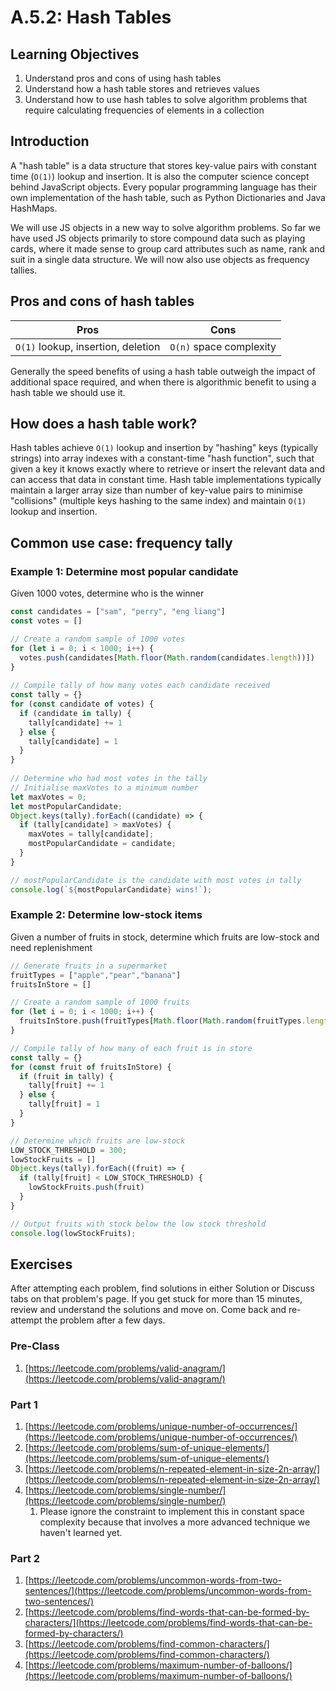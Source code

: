 # A.5.2: Hash Tables

## Learning Objectives

1. Understand pros and cons of using hash tables
2. Understand how a hash table stores and retrieves values
3. Understand how to use hash tables to solve algorithm problems that require calculating frequencies of elements in a collection

## Introduction

A "hash table" is a data structure that stores key-value pairs with constant time (`O(1)`) lookup and insertion. It is also the computer science concept behind JavaScript objects. Every popular programming language has their own implementation of the hash table, such as Python Dictionaries and Java HashMaps.

We will use JS objects in a new way to solve algorithm problems. So far we have used JS objects primarily to store compound data such as playing cards, where it made sense to group card attributes such as name, rank and suit in a single data structure. We will now also use objects as frequency tallies.

## Pros and cons of hash tables

| Pros                               | Cons                    |
| ---------------------------------- | ----------------------- |
| `O(1)` lookup, insertion, deletion | `O(n)` space complexity |

Generally the speed benefits of using a hash table outweigh the impact of additional space required, and when there is algorithmic benefit to using a hash table we should use it.

## How does a hash table work?

Hash tables achieve `O(1)` lookup and insertion by "hashing" keys (typically strings) into array indexes with a constant-time "hash function", such that given a key it knows exactly where to retrieve or insert the relevant data and can access that data in constant time. Hash table implementations typically maintain a larger array size than number of key-value pairs to minimise "collisions" (multiple keys hashing to the same index) and maintain `O(1)` lookup and insertion.

## Common use case: frequency tally

### Example 1: Determine most popular candidate

Given 1000 votes, determine who is the winner

```javascript
const candidates = ["sam", "perry", "eng liang"]
const votes = []

// Create a random sample of 1000 votes
for (let i = 0; i < 1000; i++) {
  votes.push(candidates[Math.floor(Math.random(candidates.length))])
}
  
// Compile tally of how many votes each candidate received
const tally = {}
for (const candidate of votes) {
  if (candidate in tally) {
    tally[candidate] += 1
  } else {
    tally[candidate] = 1  
  }
}
  
// Determine who had most votes in the tally
// Initialise maxVotes to a minimum number
let maxVotes = 0;
let mostPopularCandidate;
Object.keys(tally).forEach((candidate) => {
  if (tally[candidate] > maxVotes) {
    maxVotes = tally[candidate];
    mostPopularCandidate = candidate;
  }
}

// mostPopularCandidate is the candidate with most votes in tally
console.log(`${mostPopularCandidate} wins!`);
```

### Example 2: Determine low-stock items

Given a number of fruits in stock, determine which fruits are low-stock and need replenishment

```javascript
// Generate fruits in a supermarket
fruitTypes = ["apple","pear","banana"]
fruitsInStore = []

// Create a random sample of 1000 fruits
for (let i = 0; i < 1000; i++) {
  fruitsInStore.push(fruitTypes[Math.floor(Math.random(fruitTypes.length))])
}

// Compile tally of how many of each fruit is in store
const tally = {}
for (const fruit of fruitsInStore) {
  if (fruit in tally) {
    tally[fruit] += 1
  } else {
    tally[fruit] = 1  
  }
}

// Determine which fruits are low-stock
LOW_STOCK_THRESHOLD = 300;
lowStockFruits = []
Object.keys(tally).forEach((fruit) => {
  if (tally[fruit] < LOW_STOCK_THRESHOLD) {
    lowStockFruits.push(fruit)
  }
}

// Output fruits with stock below the low stock threshold
console.log(lowStockFruits);
```

## Exercises

After attempting each problem, find solutions in either Solution or Discuss tabs on that problem's page. If you get stuck for more than 15 minutes, review and understand the solutions and move on. Come back and re-attempt the problem after a few days.

### Pre-Class

1. [https://leetcode.com/problems/valid-anagram/](https://leetcode.com/problems/valid-anagram/)

### Part 1

1. [https://leetcode.com/problems/unique-number-of-occurrences/](https://leetcode.com/problems/unique-number-of-occurrences/)
2. [https://leetcode.com/problems/sum-of-unique-elements/](https://leetcode.com/problems/sum-of-unique-elements/)
3. [https://leetcode.com/problems/n-repeated-element-in-size-2n-array/](https://leetcode.com/problems/n-repeated-element-in-size-2n-array/)
4. [https://leetcode.com/problems/single-number/](https://leetcode.com/problems/single-number/)
   1. Please ignore the constraint to implement this in constant space complexity because that involves a more advanced technique we haven't learned yet.

### Part 2

1. [https://leetcode.com/problems/uncommon-words-from-two-sentences/](https://leetcode.com/problems/uncommon-words-from-two-sentences/)
2. [https://leetcode.com/problems/find-words-that-can-be-formed-by-characters/](https://leetcode.com/problems/find-words-that-can-be-formed-by-characters/)
3. [https://leetcode.com/problems/find-common-characters/](https://leetcode.com/problems/find-common-characters/)
4. [https://leetcode.com/problems/maximum-number-of-balloons/](https://leetcode.com/problems/maximum-number-of-balloons/)
